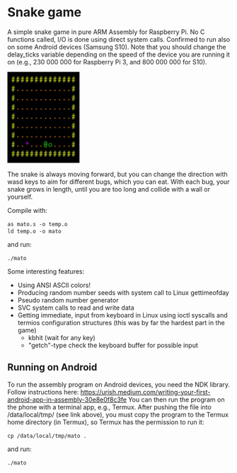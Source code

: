 # Snake game
A simple snake game in pure ARM Assembly for Raspberry Pi. No C functions called, I/O is done using direct system calls.
Confirmed to run also on some Android devices (Samsung S10). Note that you should change the delay_ticks variable depending on the
speed of the device you are running it on (e.g., 230 000 000 for Raspberry Pi 3, and 800 000 000 for S10).

![Snake game](https://github.com/haperofi/asm_snake/blob/main/giffed_snake.gif)

The snake is always moving forward, but you can change the
direction with wasd keys to aim for different bugs, which you can eat. With each bug, your snake grows
in length, until you are too long and collide with a wall or yourself.

Compile with:
```
as mato.s -o temp.o
ld temp.o -o mato
```
and run:
```
./mato
```
Some interesting features:
* Using ANSI ASCII colors!
* Producing random number seeds with system call to Linux gettimeofday
* Pseudo random number generator
* SVC system calls to read and write data
* Getting immediate, input from keyboard in Linux using ioctl syscalls and termios configuration structures (this was by far the hardest part in the game)
  * kbhit (wait for any key)
  * "getch"-type check the keyboard buffer for possible input


## Running on Android
To run the assembly program on Android devices, you need the NDK library. Follow instructions here: https://urish.medium.com/writing-your-first-android-app-in-assembly-30e8e0f8c3fe
You can then run the program on the phone with a terminal app, e.g., Termux. After pushing the file into /data/local/tmp/ (see link above), you must copy the program to the Termux home directory (in Termux), so Termux has the permission to run it:

```
cp /data/local/tmp/mato .
```
and run:
```
./mato
```

